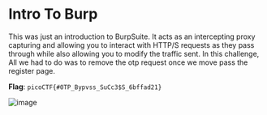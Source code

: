 # Intro To Burp
This was just an introduction to BurpSuite. It acts as an intercepting proxy capturing and allowing you to interact with HTTP/S requests as they pass through while also allowing you to modify the traffic sent.
In this challenge, All we had to do was to remove the otp request once we move pass the register page.

__Flag__: `picoCTF{#0TP_Bypvss_SuCc3$S_6bffad21}`

![image](https://github.com/user-attachments/assets/43be6b26-f0ef-45f9-9fb4-dd41d54722ae)
